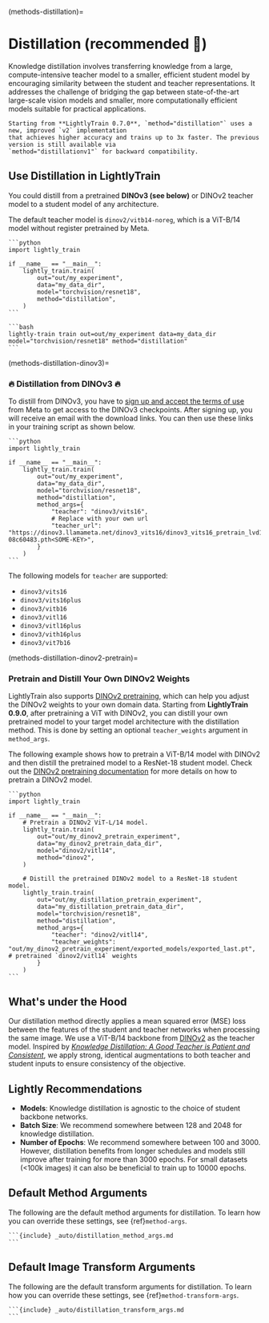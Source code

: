 (methods-distillation)=

# Distillation (recommended 🚀)

Knowledge distillation involves transferring knowledge from a large, compute-intensive teacher model to a smaller, efficient student model by encouraging similarity between the student and teacher representations. It addresses the challenge of bridging the gap between state-of-the-art large-scale vision models and smaller, more computationally efficient models suitable for practical applications.

```{note}
Starting from **LightlyTrain 0.7.0**, `method="distillation"` uses a new, improved `v2` implementation
that achieves higher accuracy and trains up to 3x faster. The previous version is still available via
`method="distillationv1"` for backward compatibility.
```

## Use Distillation in LightlyTrain

You could distill from a pretrained **DINOv3 (see below)** or DINOv2 teacher model to a student model of any architecture.

The default teacher model is `dinov2/vitb14-noreg`, which is a ViT-B/14 model without register pretrained by Meta.

````{tab} Python
```python
import lightly_train

if __name__ == "__main__":
    lightly_train.train(
        out="out/my_experiment", 
        data="my_data_dir",
        model="torchvision/resnet18",
        method="distillation",
    )
```
````

````{tab} Command Line
```bash
lightly-train train out=out/my_experiment data=my_data_dir model="torchvision/resnet18" method="distillation"
```
````

(methods-distillation-dinov3)=

### 🔥 Distillation from DINOv3 🔥

To distill from DINOv3, you have to [sign up and accept the terms of use](https://ai.meta.com/resources/models-and-libraries/dinov3-downloads/) from Meta to get access to the DINOv3 checkpoints. After signing up, you will receive an email with the download links. You can then use these links in your training script as shown below.

````{tab} Python
```python
import lightly_train

if __name__ == "__main__":
    lightly_train.train(
        out="out/my_experiment", 
        data="my_data_dir",
        model="torchvision/resnet18",
        method="distillation",
        method_args={
            "teacher": "dinov3/vits16",
            # Replace with your own url
            "teacher_url": "https://dinov3.llamameta.net/dinov3_vits16/dinov3_vits16_pretrain_lvd1689m-08c60483.pth<SOME-KEY>",
        }
    )
```
````

The following models for `teacher` are supported:

- `dinov3/vits16`
- `dinov3/vits16plus`
- `dinov3/vitb16`
- `dinov3/vitl16`
- `dinov3/vitl16plus`
- `dinov3/vith16plus`
- `dinov3/vit7b16`

(methods-distillation-dinov2-pretrain)=

### Pretrain and Distill Your Own DINOv2 Weights

LightlyTrain also supports [DINOv2 pretraining](https://docs.lightly.ai/train/stable/methods/dinov2.html), which can help you adjust the DINOv2 weights to your own domain data. Starting from **LightlyTrain 0.9.0**, after pretraining a ViT with DINOv2, you can distill your own pretrained model to your target model architecture with the distillation method. This is done by setting an optional `teacher_weights` argument in `method_args`.

The following example shows how to pretrain a ViT-B/14 model with DINOv2 and then distill the pretrained model to a ResNet-18 student model. Check out the [DINOv2 pretraining documentation](https://docs.lightly.ai/train/stable/methods/dinov2.html) for more details on how to pretrain a DINOv2 model.

````{tab} Python
```python
import lightly_train

if __name__ == "__main__":
    # Pretrain a DINOv2 ViT-L/14 model.
    lightly_train.train(
        out="out/my_dinov2_pretrain_experiment",
        data="my_dinov2_pretrain_data_dir",
        model="dinov2/vitl14",
        method="dinov2",
    )

    # Distill the pretrained DINOv2 model to a ResNet-18 student model.
    lightly_train.train(
        out="out/my_distillation_pretrain_experiment",
        data="my_distillation_pretrain_data_dir",
        model="torchvision/resnet18",
        method="distillation",
        method_args={
            "teacher": "dinov2/vitl14",
            "teacher_weights": "out/my_dinov2_pretrain_experiment/exported_models/exported_last.pt", # pretrained `dinov2/vitl14` weights 
        }
    )
```
````

## What's under the Hood

Our distillation method directly applies a mean squared error (MSE) loss between the features of the student and teacher networks when processing the same image. We use a ViT-B/14 backbone from [DINOv2](https://arxiv.org/pdf/2304.07193) as the teacher model. Inspired by [*Knowledge Distillation: A Good Teacher is Patient and Consistent*](https://arxiv.org/abs/2106.05237), we apply strong, identical augmentations to both teacher and student inputs to ensure consistency of the objective.

## Lightly Recommendations

- **Models**: Knowledge distillation is agnostic to the choice of student backbone networks.
- **Batch Size**: We recommend somewhere between 128 and 2048 for knowledge distillation.
- **Number of Epochs**: We recommend somewhere between 100 and 3000. However, distillation benefits from longer schedules and models still improve after training for more than 3000 epochs. For small datasets (\<100k images) it can also be beneficial to train up to 10000 epochs.

## Default Method Arguments

The following are the default method arguments for distillation. To learn how you can
override these settings, see {ref}`method-args`.

````{dropdown} Default Method Arguments
```{include} _auto/distillation_method_args.md
```
````

## Default Image Transform Arguments

The following are the default transform arguments for distillation. To learn how you can
override these settings, see {ref}`method-transform-args`.

````{dropdown} Default Image Transforms
```{include} _auto/distillation_transform_args.md
```
````
